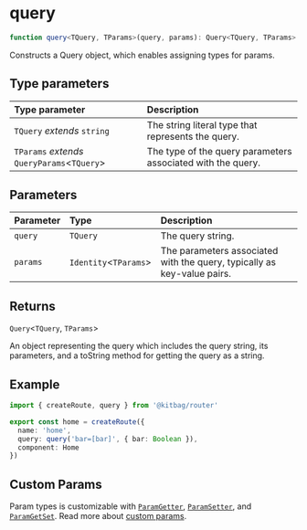 # query

```ts
function query<TQuery, TParams>(query, params): Query<TQuery, TParams>
```

Constructs a Query object, which enables assigning types for params.

## Type parameters

| Type parameter | Description |
| :------ | :------ |
| `TQuery` *extends* `string` | The string literal type that represents the query. |
| `TParams` *extends* `QueryParams`\<`TQuery`\> | The type of the query parameters associated with the query. |

## Parameters

| Parameter | Type | Description |
| :------ | :------ | :------ |
| `query` | `TQuery` | The query string. |
| `params` | `Identity`\<`TParams`\> | The parameters associated with the query, typically as key-value pairs. |

## Returns

`Query`\<`TQuery`, `TParams`\>

An object representing the query which includes the query string, its parameters, and a toString method for getting the query as a string.

## Example

```ts
import { createRoute, query } from '@kitbag/router'

export const home = createRoute({
  name: 'home',
  query: query('bar=[bar]', { bar: Boolean }),
  component: Home
})
```

## Custom Params

Param types is customizable with [`ParamGetter`](/api/types/ParamGetter), [`ParamSetter`](/api/types/ParamSetter), and [`ParamGetSet`](/api/types/ParamGetSet). Read more about [custom params](/core-concepts/route-params#custom-param).
